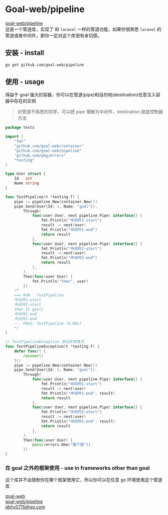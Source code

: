 # Goal-web/pipeline
[goal-web/pipeline](https://github.com/goal-web/pipeline)  
这是一个管道库，实现了 和 `laravel` 一样的管道功能，如果你很熟悉 `laravel` 的管道或者中间件，那你一定对这个库很有亲切感。

## 安装 - install
```bash
go get github.com/goal-web/pipeline
```

## 使用 - usage
得益于 goal 强大的容器，你可以在管道(pipe)和目的地(destination)任意注入容器中存在的实例
> 对管道不熟悉的同学，可以把 pipe 理解为中间件，destination 就是控制器方法
```go
package tests

import (
	"fmt"
	"github.com/goal-web/container"
	"github.com/goal-web/pipeline"
	"github.com/pkg/errors"
	"testing"
)

type User struct {
	Id   int
	Name string
}

func TestPipeline(t *testing.T) {
	pipe := pipeline.New(container.New())
	pipe.Send(User{Id: 1, Name: "goal"}).
		Through(
			func(user User, next pipeline.Pipe) interface{} {
				fmt.Println("中间件1-start")
				result := next(user)
				fmt.Println("中间件1-end")
				return result
			},
			func(user User, next pipeline.Pipe) interface{} {
				fmt.Println("中间件2-start")
				result := next(user)
				fmt.Println("中间件2-end")
				return result
			},
		).
		Then(func(user User) {
			fmt.Println("then", user)
		})
	/* 
	=== RUN   TestPipeline
	中间件1-start
	中间件2-start
	then {1 goal}
	中间件2-end
	中间件1-end
	--- PASS: TestPipeline (0.00s)
	*/
}

// TestPipelineException 测试异常情况
func TestPipelineException(t *testing.T) {
	defer func() {
		recover()
	}()
	pipe := pipeline.New(container.New())
	pipe.Send(User{Id: 1, Name: "goal"}).
		Through(
			func(user User, next pipeline.Pipe) interface{} {
				fmt.Println("中间件1-start")
				result := next(user)
				fmt.Println("中间件1-end", result)
				return result
			},
			func(user User, next pipeline.Pipe) interface{} {
				fmt.Println("中间件2-start")
				result := next(user)
				fmt.Println("中间件2-end", result)
				return result
			},
		).
		Then(func(user User) {
			panic(errors.New("报个错"))
		})
}

```

### 在 goal 之外的框架使用 - use in frameworks other than goal
这个库并不会限制你在哪个框架使用它，所以你可以在任意 go 环境使用这个管道库

[goal-web](https://github.com/goal-web/goal)  
[goal-web/pipeline](https://github.com/goal-web/pipeline)  
qbhy0715@qq.com
